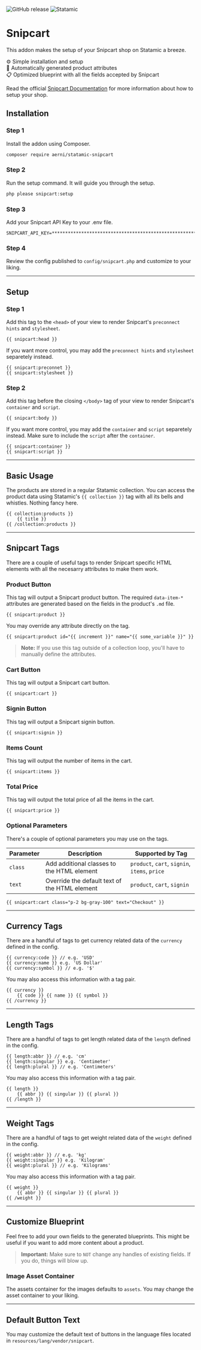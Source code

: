 ![GitHub release](https://flat.badgen.net/github/release/aerni/statamic-snipcart)
![Statamic](https://flat.badgen.net/badge/Statamic/3.0+/FF269E)

# Snipcart
This addon makes the setup of your Snipcart shop on Statamic a breeze.

⚙️ Simple installation and setup  
🛒 Automatically generated product attributes  
📋 Optimized blueprint with all the fields accepted by Snipcart

Read the official [Snipcart Documentation](https://docs.snipcart.com/v3/) for more information about how to setup your shop.

## Installation

### Step 1

Install the addon using Composer.

```bash
composer require aerni/statamic-snipcart
```

### Step 2

Run the setup command. It will guide you through the setup.

```bash
php please snipcart:setup
```

### Step 3

Add your Snipcart API Key to your .env file.

```env
SNIPCART_API_KEY=************************************************************************
```

### Step 4

Review the config published to `config/snipcart.php` and customize to your liking.

***

## Setup

### Step 1

Add this tag to the `<head>` of your view to render Snipcart's `preconnect hints` and `stylesheet`.

```template
{{ snipcart:head }}
```

If you want more control, you may add the `preconnect hints` and `stylesheet` separetely instead.

```template
{{ snipcart:preconnet }}
{{ snipcart:stylesheet }}
```

### Step 2

Add this tag before the closing `</body>` tag of your view to render Snipcart's `container` and `script`.

```template
{{ snipcart:body }}
```

If you want more control, you may add the `container` and `script` separetely instead. Make sure to include the `script` after the `container`.

```template
{{ snipcart:container }}
{{ snipcart:script }}
```

***

## Basic Usage

The products are stored in a regular Statamic collection. You can access the product data using Statamic's `{{ collection }}` tag with all its bells and whistles. Nothing fancy here.

```template
{{ collection:products }}
    {{ title }}
{{ /collection:products }}
```

***

## Snipcart Tags

There are a couple of useful tags to render Snipcart specific HTML elements with all the necesarry attributes to make them work.

### Product Button

This tag will output a Snipcart product button. The required `data-item-*` attributes are generated based on the fields in the product's `.md` file.

```template
{{ snipcart:product }}
```

You may override any attribute directly on the tag.

```template
{{ snipcart:product id="{{ increment }}" name="{{ some_variable }}" }}
```

>**Note:** If you use this tag outside of a collection loop, you'll have to manually define the attributes.

### Cart Button

This tag will output a Snipcart cart button.

```template
{{ snipcart:cart }}
```

### Signin Button

This tag will output a Snipcart signin button.

```template
{{ snipcart:signin }}
```

### Items Count

This tag will output the number of items in the cart.

```template
{{ snipcart:items }}
```

### Total Price

This tag will output the total price of all the items in the cart.

```template
{{ snipcart:price }}
```

### Optional Parameters

There's a couple of optional parameters you may use on the tags.

| Parameter | Description | Supported by Tag |
|-----------|-------------|--------------|
`class` | Add additional classes to the HTML element | `product`, `cart`, `signin`, `items`, `price`
`text`  | Override the default text of the HTML element | `product`, `cart`, `signin`

```template
{{ snipcart:cart class="p-2 bg-gray-100" text="Checkout" }}
```

***

## Currency Tags

There are a handful of tags to get currency related data of the `currency` defined in the config.

```template
{{ currency:code }} // e.g. 'USD'
{{ currency:name }} e.g. 'US Dollar'
{{ currency:symbol }} // e.g. '$'
```

You may also access this information with a tag pair.

```template
{{ currency }}
    {{ code }} {{ name }} {{ symbol }}
{{ /currency }}
```

***

## Length Tags

There are a handful of tags to get length related data of the `length` defined in the config.

```template
{{ length:abbr }} // e.g. 'cm'
{{ length:singular }} e.g. 'Centimeter'
{{ length:plural }} // e.g. 'Centimeters'
```

You may also access this information with a tag pair.

```template
{{ length }}
    {{ abbr }} {{ singular }} {{ plural }}
{{ /length }}
```

***

## Weight Tags

There are a handful of tags to get weight related data of the `weight` defined in the config.

```template
{{ weight:abbr }} // e.g. 'kg'
{{ weight:singular }} e.g. 'Kilogram'
{{ weight:plural }} // e.g. 'Kilograms'
```

You may also access this information with a tag pair.

```template
{{ weight }}
    {{ abbr }} {{ singular }} {{ plural }}
{{ /weight }}
```

***

## Customize Blueprint

Feel free to add your own fields to the generated blueprints. This might be useful if you want to add more content about a product.
>**Important:** Make sure to `NOT` change any handles of existing fields. If you do, things will blow up.

### Image Asset Container

The assets container for the images defaults to `assets`. You may change the asset container to your liking.

***

## Default Button Text

You may customize the default text of buttons in the language files located in `resources/lang/vendor/snipcart`.

